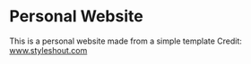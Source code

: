 # Personal Website
This is a personal website made from a simple template
Credit: www.styleshout.com
